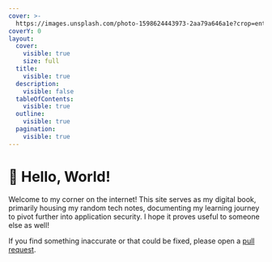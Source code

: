 ```yaml
---
cover: >-
  https://images.unsplash.com/photo-1598624443973-2aa79a646a1e?crop=entropy&cs=srgb&fm=jpg&ixid=M3wxOTcwMjR8MHwxfHNlYXJjaHwzfHxnZWVrfGVufDB8fHx8MTcxNTQ3NjAzMnww&ixlib=rb-4.0.3&q=85
coverY: 0
layout:
  cover:
    visible: true
    size: full
  title:
    visible: true
  description:
    visible: false
  tableOfContents:
    visible: true
  outline:
    visible: true
  pagination:
    visible: true
---
```


# 👾 Hello, World!

Welcome to my corner on the internet! This site serves as my digital book, primarily housing my  random tech notes, documenting my learning journey to pivot further into application security. I hope it proves useful to someone else as well!

If you find something inaccurate or that could be fixed, please open a [pull request](https://github.com/jawadnassar/Gitbook/pulls).
